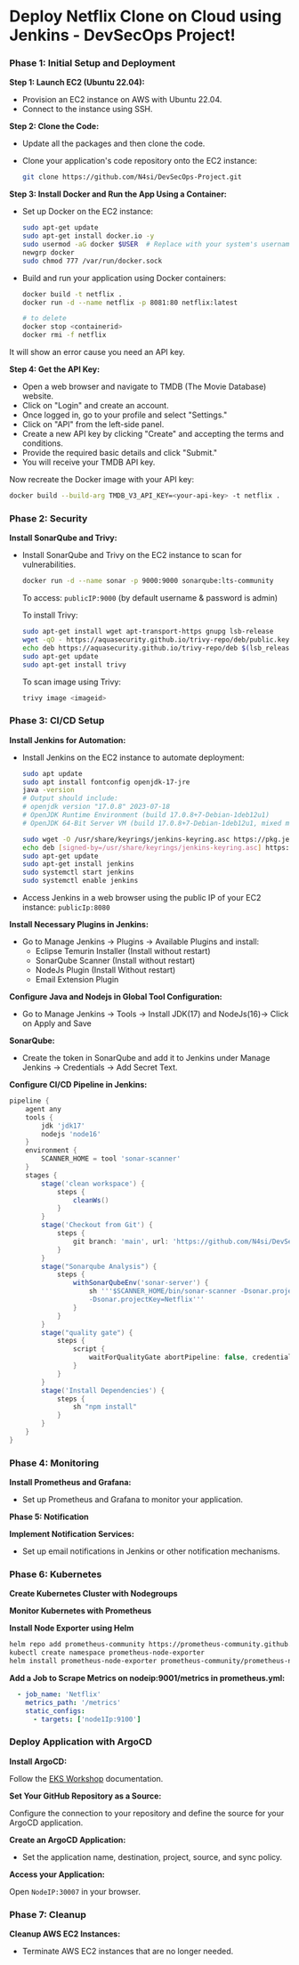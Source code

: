 
# Deploy Netflix Clone on Cloud using Jenkins - DevSecOps Project!

### Phase 1: Initial Setup and Deployment

**Step 1: Launch EC2 (Ubuntu 22.04):**

- Provision an EC2 instance on AWS with Ubuntu 22.04.
- Connect to the instance using SSH.

**Step 2: Clone the Code:**

- Update all the packages and then clone the code.
- Clone your application's code repository onto the EC2 instance:
    
    ```bash
    git clone https://github.com/N4si/DevSecOps-Project.git
    ```

**Step 3: Install Docker and Run the App Using a Container:**

- Set up Docker on the EC2 instance:
    
    ```bash
    sudo apt-get update
    sudo apt-get install docker.io -y
    sudo usermod -aG docker $USER  # Replace with your system's username, e.g., 'ubuntu'
    newgrp docker
    sudo chmod 777 /var/run/docker.sock
    ```
    
- Build and run your application using Docker containers:
    
    ```bash
    docker build -t netflix .
    docker run -d --name netflix -p 8081:80 netflix:latest
    
    # to delete
    docker stop <containerid>
    docker rmi -f netflix
    ```

It will show an error cause you need an API key.

**Step 4: Get the API Key:**

- Open a web browser and navigate to TMDB (The Movie Database) website.
- Click on "Login" and create an account.
- Once logged in, go to your profile and select "Settings."
- Click on "API" from the left-side panel.
- Create a new API key by clicking "Create" and accepting the terms and conditions.
- Provide the required basic details and click "Submit."
- You will receive your TMDB API key.

Now recreate the Docker image with your API key:
```bash
docker build --build-arg TMDB_V3_API_KEY=<your-api-key> -t netflix .
```

### Phase 2: Security

**Install SonarQube and Trivy:**

- Install SonarQube and Trivy on the EC2 instance to scan for vulnerabilities.
    
    ```bash
    docker run -d --name sonar -p 9000:9000 sonarqube:lts-community
    ```

    To access: `publicIP:9000` (by default username & password is admin)

    To install Trivy:
    ```bash
    sudo apt-get install wget apt-transport-https gnupg lsb-release
    wget -qO - https://aquasecurity.github.io/trivy-repo/deb/public.key | sudo apt-key add -
    echo deb https://aquasecurity.github.io/trivy-repo/deb $(lsb_release -sc) main | sudo tee -a /etc/apt/sources.list.d/trivy.list
    sudo apt-get update
    sudo apt-get install trivy        
    ```
    
    To scan image using Trivy:
    ```bash
    trivy image <imageid>
    ```

### Phase 3: CI/CD Setup

**Install Jenkins for Automation:**

- Install Jenkins on the EC2 instance to automate deployment:
    
    ```bash
    sudo apt update
    sudo apt install fontconfig openjdk-17-jre
    java -version
    # Output should include:
    # openjdk version "17.0.8" 2023-07-18
    # OpenJDK Runtime Environment (build 17.0.8+7-Debian-1deb12u1)
    # OpenJDK 64-Bit Server VM (build 17.0.8+7-Debian-1deb12u1, mixed mode, sharing)
    
    sudo wget -O /usr/share/keyrings/jenkins-keyring.asc https://pkg.jenkins.io/debian-stable/jenkins.io-2023.key
    echo deb [signed-by=/usr/share/keyrings/jenkins-keyring.asc] https://pkg.jenkins.io/debian-stable binary/ | sudo tee /etc/apt/sources.list.d/jenkins.list > /dev/null
    sudo apt-get update
    sudo apt-get install jenkins
    sudo systemctl start jenkins
    sudo systemctl enable jenkins
    ```

- Access Jenkins in a web browser using the public IP of your EC2 instance: `publicIp:8080`

**Install Necessary Plugins in Jenkins:**

- Go to Manage Jenkins → Plugins → Available Plugins and install:
  - Eclipse Temurin Installer (Install without restart)
  - SonarQube Scanner (Install without restart)
  - NodeJs Plugin (Install Without restart)
  - Email Extension Plugin

**Configure Java and Nodejs in Global Tool Configuration:**

- Go to Manage Jenkins → Tools → Install JDK(17) and NodeJs(16)→ Click on Apply and Save

**SonarQube:**

- Create the token in SonarQube and add it to Jenkins under Manage Jenkins → Credentials → Add Secret Text.

**Configure CI/CD Pipeline in Jenkins:**

```groovy
pipeline {
    agent any
    tools {
        jdk 'jdk17'
        nodejs 'node16'
    }
    environment {
        SCANNER_HOME = tool 'sonar-scanner'
    }
    stages {
        stage('clean workspace') {
            steps {
                cleanWs()
            }
        }
        stage('Checkout from Git') {
            steps {
                git branch: 'main', url: 'https://github.com/N4si/DevSecOps-Project.git'
            }
        }
        stage("Sonarqube Analysis") {
            steps {
                withSonarQubeEnv('sonar-server') {
                    sh '''$SCANNER_HOME/bin/sonar-scanner -Dsonar.projectName=Netflix \
                    -Dsonar.projectKey=Netflix'''
                }
            }
        }
        stage("quality gate") {
            steps {
                script {
                    waitForQualityGate abortPipeline: false, credentialsId: 'Sonar-token'
                }
            }
        }
        stage('Install Dependencies') {
            steps {
                sh "npm install"
            }
        }
    }
}
```

### Phase 4: Monitoring

**Install Prometheus and Grafana:**

- Set up Prometheus and Grafana to monitor your application.

**Phase 5: Notification**

**Implement Notification Services:**

- Set up email notifications in Jenkins or other notification mechanisms.

### Phase 6: Kubernetes

**Create Kubernetes Cluster with Nodegroups**

**Monitor Kubernetes with Prometheus**

**Install Node Exporter using Helm**

```bash
helm repo add prometheus-community https://prometheus-community.github.io/helm-charts
kubectl create namespace prometheus-node-exporter
helm install prometheus-node-exporter prometheus-community/prometheus-node-exporter --namespace prometheus-node-exporter
```

**Add a Job to Scrape Metrics on nodeip:9001/metrics in prometheus.yml:**

```yaml
  - job_name: 'Netflix'
    metrics_path: '/metrics'
    static_configs:
      - targets: ['node1Ip:9100']
```

### Deploy Application with ArgoCD

**Install ArgoCD:**

Follow the [EKS Workshop](https://archive.eksworkshop.com/intermediate/290_argocd/install/) documentation.

**Set Your GitHub Repository as a Source:**

Configure the connection to your repository and define the source for your ArgoCD application.

**Create an ArgoCD Application:**

- Set the application name, destination, project, source, and sync policy.

**Access your Application:**

Open `NodeIP:30007` in your browser.

### Phase 7: Cleanup

**Cleanup AWS EC2 Instances:**

- Terminate AWS EC2 instances that are no longer needed.
```

